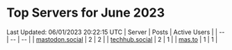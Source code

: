 # Top Servers for June 2023
Last Updated: 06/01/2023 20:22:15 UTC
| Server | Posts | Active Users |
| -- | -- | -- |
| [mastodon.social](https://mastodon.social/tags/PowerShell) | 2 | 2 |
| [techhub.social](https://techhub.social/tags/PowerShell) | 2 | 1 |
| [mas.to](https://mas.to/tags/PowerShell) | 1 | 1 |
